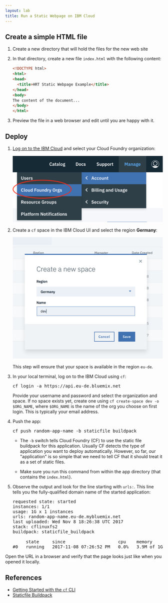 ```yaml
---
layout: lab
title: Run a Static Webpage on IBM Cloud
---
```


## Create a simple HTML file

1.  Create a new directory that will hold the files for the new web site
1.  In that directory, create a new file `index.html` with the following content:

    ```html
    <!DOCTYPE html>
    <html>
    <head>
      <title>HRT Static Webpage Example</title>
    </head>
    <body>
    The content of the document...
    </body>
    </html>
    ```

1.  Preview the file in a web browser and edit until you are happy with it.

## Deploy

1.  [Log on to the IBM Cloud](https://console.bluemix.net) and select your Cloud Foundry organization:

    ![CF Organizations](cf-orgs.png)

1.  Create a `cf` space in the IBM Cloud UI and select the region **Germany**:

    ![Select a space](cf-create-space-de.png)

    This step will ensure that your space is available in the region `eu-de`.

1.  In your local terminal, log on to the IBM Cloud using `cf`:

    <pre>
    cf login -a https://api.eu-de.bluemix.net
    </pre>

    Provide your username and password and select the organization and space. If no space exists yet, create one using `cf create-space dev -o $ORG_NAME`, where `$ORG_NAME` is the name of the org you choose on first login. This is typically your email address.

1.  Push the app:

    <pre>
    cf push <span class="app_name">random-app-name</span> -b staticfile_buildpack
    </pre>

    - The `-b` switch tells Cloud Foundry (CF) to use the static file buildpack for this application. Usually CF detects the type of application you want to deploy automatically. However, so far, our "application" is so simple that we need to tell CF that it should treat it as a set of static files.

    - Make sure you run this command from within the app directory (that contains the `index.html`).

1.  Observe the output and look for the line starting with `urls:`. This line tells you the fully-qualified domain name of the started application:

    <pre>
    requested state: started
    instances: 1/1
    usage: 1G x 1 instances
    urls: <span class="app_name">random-app-name</span>.eu-de.mybluemix.net
    last uploaded: Wed Nov 8 18:26:38 UTC 2017
    stack: cflinuxfs2
    buildpack: staticfile_buildpack

         state     since                    cpu    memory       disk       details
    #0   running   2017-11-08 07:26:52 PM   0.0%   3.9M of 1G   7M of 1G
    </pre>

  Open the URL in a browser and verify that the page looks just like when you opened it locally.

## References

* [Getting Started with the `cf` CLI](https://docs.cloudfoundry.org/cf-cli/getting-started.html)
* [Staticfile Buildpack](https://docs.cloudfoundry.org/buildpacks/staticfile/index.html)
